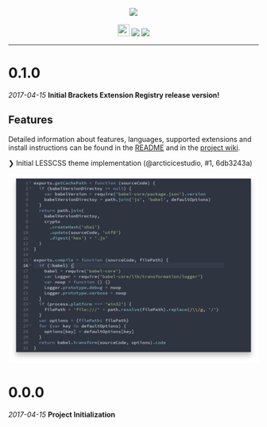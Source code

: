 <p align="center"><img src="https://cdn.rawgit.com/arcticicestudio/nord-brackets/develop/assets/nord-brackets-banner.svg"/></p>

<p align="center"><img src="https://assets-cdn.github.com/favicon.ico" width=24 height=24/> <a href="https://github.com/arcticicestudio/nord-brackets/releases/latest"><img src="https://img.shields.io/github/release/arcticicestudio/nord-brackets.svg?style=flat-square"/></a> <a href="https://github.com/arcticicestudio/nord/releases/tag/v0.2.0"><img src="https://img.shields.io/badge/Nord-v0.2.0-88C0D0.svg?style=flat-square"/></a></p>

---

# 0.1.0
*2017-04-15*
**Initial Brackets Extension Registry release version!**

## Features
Detailed information about features, languages, supported extensions and install instructions can be found in the [README](https://github.com/arcticicestudio/nord-brackets/blob/develop/README.md#installation) and in the [project wiki](https://github.com/arcticicestudio/nord-brackets/wiki).

❯ Initial LESSCSS theme implementation (@arcticicestudio, #1, 6db3243a)

<p align="center"><img src="https://raw.githubusercontent.com/arcticicestudio/nord-brackets/develop/assets/scrot-top.png"/></p>

# 0.0.0
*2017-04-15*
**Project Initialization**
